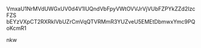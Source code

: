 VmxaU1NrMVdUWGxUV0d4V1lUQndVbFpyVWtOVVJrVjVUbFZPYkZZd2IzcFZS
bEYzVXpCT2RXRklVbUZrCmVqQTVRMmR3YUZveU5EMEtDbmwxYmc9PQoKcmR1

nkw